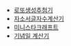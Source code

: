- [로또생성추첨기](로또생성추첨기/javaScript.md)
- [자소서글자수계산기](자소서글자수계산기/javaScript.md)
- [미니스타크래프트](미니스타크래프트/javaScript.md)
- [기념일 계산기](기념일계산기/javaScript.md)